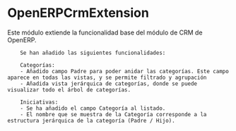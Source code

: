 OpenERPCrmExtension
===================

Este módulo extiende la funcionalidad base del módulo de CRM de OpenERP.
        
        Se han añadido las siguientes funcionalidades:
        
        Categorías: 
        - Añadido campo Padre para poder anidar las categorías. Este campo aparece en todas las vistas, y se permite filtrado y agrupación
        - Añadida vista jerárquica de categorías, donde se puede visualizar todo el árbol de categorías.
        
        Iniciativas:
        - Se ha añadido el campo Categoría al listado.
        - El nombre que se muestra de la Categoría corresponde a la estructura jerárquica de la categoría (Padre / Hijo).
